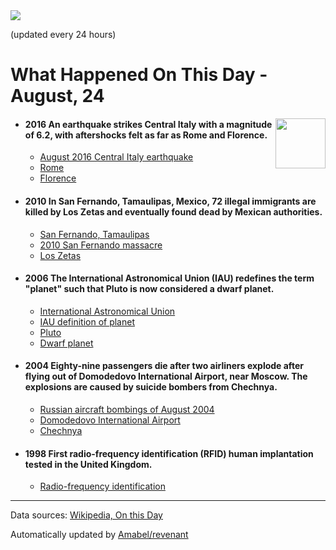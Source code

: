 <img src="https://img.shields.io/badge/last%20updated%20at-2020--08--24%2000%3A09%20(UTC)-brightgreen?style=for-the-badge">

(updated every 24 hours)

# What Happened On This Day - August, 24

<img align="right" src="https://user-images.githubusercontent.com/12688422/87848414-3e9d0800-c91b-11ea-84df-7ebcb2c52b8d.png" width="80px">

- #### 2016 An earthquake strikes Central Italy with a magnitude of 6.2, with aftershocks felt as far as Rome and Florence.

  - [August 2016 Central Italy earthquake](https://wikipedia.org/wiki/August_2016_Central_Italy_earthquake)
  - [Rome](https://wikipedia.org/wiki/Rome)
  - [Florence](https://wikipedia.org/wiki/Florence)

- #### 2010 In San Fernando, Tamaulipas, Mexico, 72 illegal immigrants are killed by Los Zetas and eventually found dead by Mexican authorities.

  - [San Fernando, Tamaulipas](https://wikipedia.org/wiki/San_Fernando,_Tamaulipas)
  - [2010 San Fernando massacre](https://wikipedia.org/wiki/2010_San_Fernando_massacre)
  - [Los Zetas](https://wikipedia.org/wiki/Los_Zetas)

- #### 2006 The International Astronomical Union (IAU) redefines the term "planet" such that Pluto is now considered a dwarf planet.

  - [International Astronomical Union](https://wikipedia.org/wiki/International_Astronomical_Union)
  - [IAU definition of planet](https://wikipedia.org/wiki/IAU_definition_of_planet)
  - [Pluto](https://wikipedia.org/wiki/Pluto)
  - [Dwarf planet](https://wikipedia.org/wiki/Dwarf_planet)

- #### 2004 Eighty-nine passengers die after two airliners explode after flying out of Domodedovo International Airport, near Moscow. The explosions are caused by suicide bombers from Chechnya.

  - [Russian aircraft bombings of August 2004](https://wikipedia.org/wiki/Russian_aircraft_bombings_of_August_2004)
  - [Domodedovo International Airport](https://wikipedia.org/wiki/Domodedovo_International_Airport)
  - [Chechnya](https://wikipedia.org/wiki/Chechnya)

- #### 1998 First radio-frequency identification (RFID) human implantation tested in the United Kingdom.

  - [Radio-frequency identification](https://wikipedia.org/wiki/Radio-frequency_identification)
---

Data sources: [Wikipedia, On this Day](https://byabbe.se/on-this-day/)

Automatically updated by [Amabel/revenant](https://github.com/Amabel/revenant)